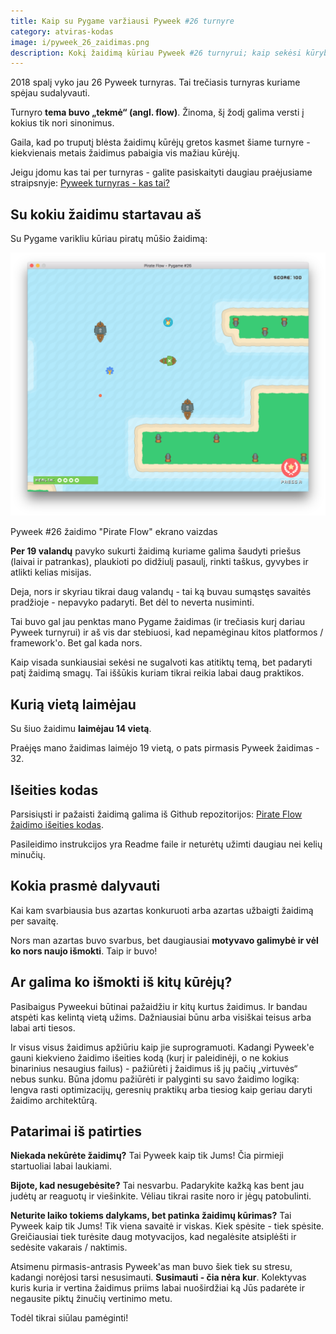 ```yaml
---
title: Kaip su Pygame varžiausi Pyweek #26 turnyre
category: atviras-kodas
image: i/pyweek_26_zaidimas.png
description: Kokį žaidimą kūriau Pyweek #26 turnyrui; kaip sekėsi kūryba ir kas buvo sunkiausia; kokią vietą laimėjau Pyweek 26 turnyre ir kaip galite Jūs varžytis žaidimų kūrime.
---
```


2018 spalį vyko jau 26 Pyweek turnyras. Tai trečiasis turnyras kuriame spėjau sudalyvauti.

Turnyro **tema buvo „tekmė“ (angl. flow)**. Žinoma, šį žodį galima versti į kokius tik nori sinonimus.

Gaila, kad po truputį blėsta žaidimų kūrėjų gretos kasmet šiame turnyre - kiekvienais metais žaidimus pabaigia vis mažiau kūrėjų.

Jeigu įdomu kas tai per turnyras - galite pasiskaityti daugiau praėjusiame straipsnyje: [Pyweek turnyras - kas tai?](/zaidimu-kurimas/pyweek-turnyras-kas-tai)

## Su kokiu žaidimu startavau aš

Su Pygame varikliu kūriau piratų mūšio žaidimą:

<p class="text-center">
<img src="https://github.com/ReekenX/pyweek-pirate-flow/raw/master/data/screenshots/gameplay.png?raw=true">
</p>
<p class="text-center text-muted small">Pyweek #26 žaidimo "Pirate Flow" ekrano vaizdas</p>

**Per 19 valandų** pavyko sukurti žaidimą kuriame galima šaudyti priešus (laivai ir patrankas), plaukioti po didžiulį pasaulį, rinkti taškus, gyvybes ir atlikti kelias misijas.

Deja, nors ir skyriau tikrai daug valandų - tai ką buvau sumąstęs savaitės pradžioje - nepavyko padaryti. Bet dėl to neverta nusiminti.

Tai buvo gal jau penktas mano Pygame žaidimas (ir trečiasis kurį dariau Pyweek turnyrui) ir aš vis dar stebiuosi, kad nepamėginau kitos platformos / framework'o. Bet gal kada nors.

Kaip visada sunkiausiai sekėsi ne sugalvoti kas atitiktų temą, bet padaryti patį žaidimą smagų. Tai iššūkis kuriam tikrai reikia labai daug praktikos.

## Kurią vietą laimėjau

Su šiuo žaidimu **laimėjau 14 vietą**.

Praėjęs mano žaidimas laimėjo 19 vietą, o pats pirmasis Pyweek žaidimas - 32.

## Išeities kodas

Parsisiųsti ir pažaisti žaidimą galima iš Github repozitorijos: [Pirate Flow žaidimo išeities kodas](https://github.com/ReekenX/pyweek-pirate-flow).

Pasileidimo instrukcijos yra Readme faile ir neturėtų užimti daugiau nei kelių minučių.

## Kokia prasmė dalyvauti

Kai kam svarbiausia bus azartas konkuruoti arba azartas užbaigti žaidimą per savaitę.

Nors man azartas buvo svarbus, bet daugiausiai **motyvavo galimybė ir vėl ko nors naujo išmokti**. Taip ir buvo!

## Ar galima ko išmokti iš kitų kūrėjų?

Pasibaigus Pyweekui būtinai pažaidžiu ir kitų kurtus žaidimus. Ir bandau atspėti kas kelintą vietą užims. Dažniausiai būnu arba visiškai teisus arba labai arti tiesos.

Ir visus visus žaidimus apžiūriu kaip jie suprogramuoti. Kadangi Pyweek'e gauni kiekvieno žaidimo išeities kodą (kurį ir paleidinėji, o ne kokius binarinius nesaugius failus) - pažiūrėti į žaidimus iš jų pačių „virtuvės“ nebus sunku. Būna įdomu pažiūrėti ir palyginti su savo žaidimo logiką: lengva rasti optimizacijų, geresnių praktikų arba tiesiog kaip geriau daryti žaidimo architektūrą.

## Patarimai iš patirties

**Niekada nekūrėte žaidimų?** Tai Pyweek kaip tik Jums! Čia pirmieji startuoliai labai laukiami.

**Bijote, kad nesugebėsite?** Tai nesvarbu. Padarykite kažką kas bent jau judėtų ar reaguotų ir viešinkite. Vėliau tikrai rasite noro ir jėgų patobulinti.

**Neturite laiko tokiems dalykams, bet patinka žaidimų kūrimas?** Tai Pyweek kaip tik Jums! Tik viena savaitė ir viskas. Kiek spėsite - tiek spėsite. Greičiausiai tiek turėsite daug motyvacijos, kad negalėsite atsiplėšti ir sedėsite vakarais / naktimis.

Atsimenu pirmasis-antrasis Pyweek'as man buvo šiek tiek su stresu, kadangi norėjosi tarsi nesusimauti. **Susimauti - čia nėra kur**. Kolektyvas kuris kuria ir vertina žaidimus priims labai nuoširdžiai ką Jūs padarėte ir negausite piktų žinučių vertinimo metu.

Todėl tikrai siūlau pamėginti!